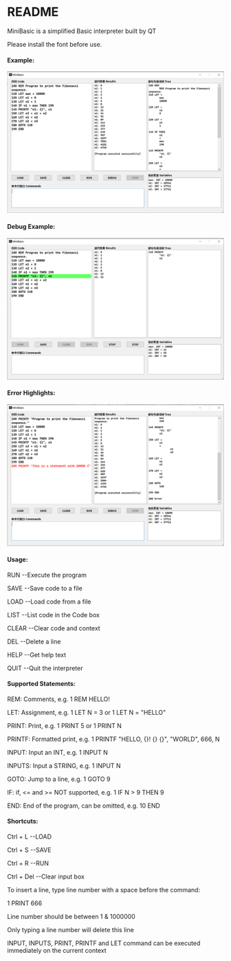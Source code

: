 # README

MiniBasic is a simplified Basic interpreter built by QT

Please install the font before use.

#### Example:

![](https://raw.githubusercontent.com/Naplesoul/MiniBasic/main/example.png)



#### Debug Example:

![](https://raw.githubusercontent.com/Naplesoul/MiniBasic/main/debugExample.png)



#### Error Highlights:

![](https://raw.githubusercontent.com/Naplesoul/MiniBasic/main/errorExample.png)



#### Usage:

RUN --Execute the program

SAVE --Save code to a file

LOAD --Load code from a file

LIST --List code in the Code box

CLEAR --Clear code and context

DEL --Delete a line

HELP --Get help text

QUIT --Quit the interpreter



#### Supported Statements:

REM: Comments, e.g. 1 REM HELLO!

LET: Assignment, e.g. 1 LET N = 3  or  1 LET N = "HELLO"

PRINT: Print, e.g. 1 PRINT 5  or  1 PRINT N

PRINTF: Formatted print, e.g. 1 PRINTF "HELLO, {}! {} {}", "WORLD", 666, N

INPUT: Input an INT, e.g. 1 INPUT N

INPUTS: Input a STRING, e.g. 1 INPUT N

GOTO: Jump to a line, e.g. 1 GOTO 9

IF: if, <= and >= NOT supported, e.g. 1 IF N > 9 THEN 9

END: End of the program, can be omitted, e.g. 10 END



#### Shortcuts:

Ctrl + L --LOAD

Ctrl + S --SAVE

Ctrl + R --RUN

Ctrl + Del --Clear input box



To insert a line, type line number with a space before the command:

1 PRINT 666

Line number should be between 1 & 1000000

Only typing a line number will delete this line



INPUT, INPUTS, PRINT, PRINTF and LET command can be executed immediately on the current context